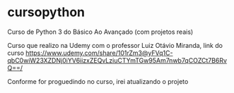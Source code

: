 # cursopython
Curso de Python 3 do Básico Ao Avançado (com projetos reais)

Curso que realizo na Udemy com o professor Luiz Otávio Miranda, link do curso https://www.udemy.com/share/101rZm3@yFVq1C-qbC0wiW23XZDNj0iYV6iizxZEQvLziuCTYmTGw95Am7nwb7qCOZCt7B6RvQ==/

Conforme for proguedindo no curso, irei atualizando o projeto
